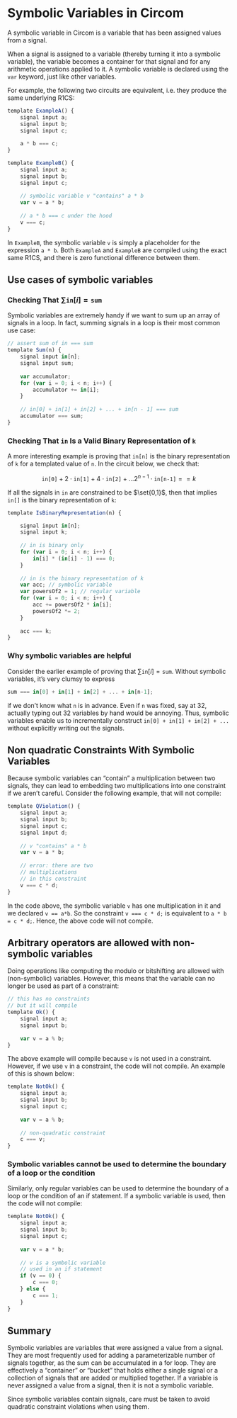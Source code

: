 # Symbolic Variables in Circom

A symbolic variable in Circom is a variable that has been assigned values from a signal.

When a signal is assigned to a variable (thereby turning it into a symbolic variable), the variable becomes a container for that signal and for any arithmetic operations applied to it. A symbolic variable is declared using the `var` keyword, just like other variables.

For example, the following two circuits are equivalent, i.e. they produce the same underlying R1CS:

```jsx
template ExampleA() {
	signal input a;
	signal input b;
	signal input c;
	
	a * b === c;
}

template ExampleB() {
	signal input a;
	signal input b;
	signal input c;
	
	// symbolic variable v "contains" a * b
	var v = a * b;
	
	// a * b === c under the hood
	v === c;
}
```

In `ExampleB`, the symbolic variable `v` is simply a placeholder for the expression `a * b`. Both `ExampleA` and `ExampleB` are compiled using the exact same R1CS, and there is zero functional difference between them.

## Use cases of symbolic variables

### Checking That $\sum\texttt{in}[i]=\texttt{sum}$

Symbolic variables are extremely handy if we want to sum up an array of signals in a loop. In fact, summing signals in a loop is their most common use case:

```jsx
// assert sum of in === sum
template Sum(n) {
	signal input in[n];
	signal input sum;
	
	var accumulator;
	for (var i = 0; i < n; i++) {
		accumulator += in[i];
	}
	
	// in[0] + in[1] + in[2] + ... + in[n - 1] === sum
	accumulator === sum;
}
```

### Checking That `in` Is a Valid Binary Representation of `k`

A more interesting example is proving that `in[n]` is the binary representation of `k` for a templated value of `n`. In the circuit below, we check that:

$$
\texttt{in[0]}+2\cdot\texttt{in[1]}+4\cdot\texttt{in[2]} +\dots2^{n-1}\cdot\texttt{in[n-1]} == k
$$

If all the signals in `in` are constrained to be $\set{0,1}$, then that implies `in[]` is the binary representation of `k`:

```jsx
template IsBinaryRepresentation(n) {

	signal input in[n];
	signal input k;
	
	// in is binary only
	for (var i = 0; i < n; i++) {
		in[i] * (in[i] - 1) === 0;
	}
	
	// in is the binary representation of k
	var acc; // symbolic variable
	var powersOf2 = 1; // regular variable
	for (var i = 0; i < n; i++) {
		acc += powersOf2 * in[i];
		powersOf2 *= 2;
	}
	
	acc === k;
}
```

### Why symbolic variables are helpful

Consider the earlier example of proving that $\sum\texttt{in}[i]=\texttt{sum}$. Without symbolic variables, it’s very clumsy to express

```jsx
sum === in[0] + in[1] + in[2] + ... + in[n-1];
```

if we don’t know what `n` is in advance. Even if `n` was fixed, say at 32, actually typing out 32 variables by hand would be annoying. Thus, symbolic variables enable us to incrementally construct `in[0] + in[1] + in[2] + ...` without explicitly writing out the signals.

## Non quadratic Constraints With Symbolic Variables

Because symbolic variables can “contain” a multiplication between two signals, they can lead to embedding two multiplications into one constraint if we aren’t careful. Consider the following example, that will not compile:

```jsx
template QViolation() {
	signal input a;
	signal input b;
	signal input c;
	signal input d;
	
	// v "contains" a * b
	var v = a * b;
	
	// error: there are two
	// multiplications
	// in this constraint
	v === c * d;
}
```

In the code above, the symbolic variable `v` has one multiplication in it and we declared `v == a*b`.  So the constraint `v === c * d;` is equivalent to `a * b = c * d;`. Hence, the above code will not compile. 

## Arbitrary operators are allowed with non-symbolic variables

Doing operations like computing the modulo or bitshifting are allowed with (non-symbolic) variables. However, this means that the variable can no longer be used as part of a constraint: 

```jsx
// this has no constraints
// but it will compile
template Ok() {
	signal input a;
	signal input b;
	
	var v = a % b;
}
```

The above example will compile because `v` is not used in a constraint. However, if we use `v` in a constraint, the code will not compile. An example of this is shown below:

```jsx
template NotOk() {
	signal input a;
	signal input b;
	signal input c;
	
	var v = a % b;
	
	// non-quadratic constraint
	c === v;
}
```

### Symbolic variables cannot be used to determine the boundary of a loop or the condition

Similarly, only regular variables can be used to determine the boundary of a loop or the condition of an if statement. If a symbolic variable is used, then the code will not compile:

```jsx
template NotOk() {
	signal input a;
	signal input b;
	signal input c;
	
	var v = a * b;
	
	// v is a symbolic variable
	// used in an if statement
	if (v == 0) {
		c === 0;
	} else {
		c === 1;
	}
}
```

## Summary

Symbolic variables are variables that were assigned a value from a signal. They are most frequently used for adding a parameterizable number of signals together, as the sum can be accumulated in a for loop. They are effectively a “container” or “bucket” that holds either a single signal or a collection of signals that are added or multiplied together. If a variable is never assigned a value from a signal, then it is not a symbolic variable.

Since symbolic variables contain signals, care must be taken to avoid quadratic constraint violations when using them.
